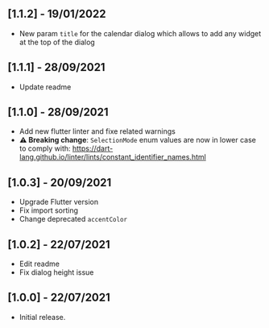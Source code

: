 ## [1.1.2] - 19/01/2022

* New param `title` for the calendar dialog which allows to add any widget at the top of the dialog

## [1.1.1] - 28/09/2021

* Update readme

## [1.1.0] - 28/09/2021

* Add new flutter linter and fixe related warnings
* **⚠️ Breaking change**: `SelectionMode` enum values are now in lower case to comply with: https://dart-lang.github.io/linter/lints/constant_identifier_names.html

## [1.0.3] - 20/09/2021

* Upgrade Flutter version
* Fix import sorting
* Change deprecated `accentColor`
## [1.0.2] - 22/07/2021

* Edit readme
* Fix dialog height issue
## [1.0.0] - 22/07/2021

* Initial release.

